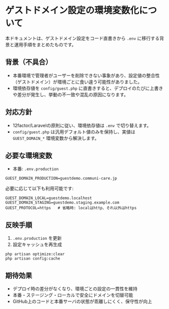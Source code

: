 # ゲストドメイン設定の環境変数化について

本ドキュメントは、ゲストドメイン設定をコード直書きから `.env` に移行する背景と運用手順をまとめたものです。

## 背景（不具合）
- 本番環境で管理者がユーザーを削除できない事象があり、設定値の整合性（ゲストドメイン）が環境ごとに食い違う可能性がありました。
- 環境依存値を `config/guest.php` に直書きすると、デプロイのたびに上書きや差分が発生し、挙動の不一致や混乱の原因になります。

## 対応方針
- 12factor/Laravelの原則に従い、環境依存値は `.env` で切り替えます。
- `config/guest.php` は汎用デフォルト値のみを保持し、実値は `GUEST_DOMAIN_*` 環境変数から解決します。

## 必要な環境変数
- 本番: `.env.production`

```
GUEST_DOMAIN_PRODUCTION=guestdemo.communi-care.jp
```

必要に応じて以下も利用可能です:

```
GUEST_DOMAIN_LOCAL=guestdemo.localhost
GUEST_DOMAIN_STAGING=guestdemo.staging.example.com
GUEST_PROTOCOL=https   # 省略時: localはhttp、それ以外はhttps
```

## 反映手順
1. `.env.production` を更新
2. 設定キャッシュを再生成

```
php artisan optimize:clear
php artisan config:cache
```

## 期待効果
- デプロイ時の差分がなくなり、環境ごとの設定の一貫性を維持
- 本番・ステージング・ローカルで安全にドメインを切替可能
- GitHub上のコードと本番サーバの状態が乖離しにくく、保守性が向上

